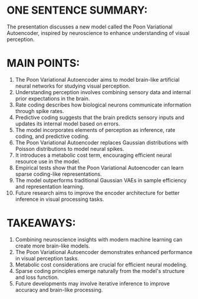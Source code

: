 # ONE SENTENCE SUMMARY:
The presentation discusses a new model called the Poon Variational Autoencoder, inspired by neuroscience to enhance understanding of visual perception.

# MAIN POINTS:
1. The Poon Variational Autoencoder aims to model brain-like artificial neural networks for studying visual perception.
2. Understanding perception involves combining sensory data and internal prior expectations in the brain.
3. Rate coding describes how biological neurons communicate information through spike rates.
4. Predictive coding suggests that the brain predicts sensory inputs and updates its internal model based on errors.
5. The model incorporates elements of perception as inference, rate coding, and predictive coding.
6. The Poon Variational Autoencoder replaces Gaussian distributions with Poisson distributions to model neural spikes.
7. It introduces a metabolic cost term, encouraging efficient neural resource use in the model.
8. Empirical tests show that the Poon Variational Autoencoder can learn sparse coding-like representations.
9. The model outperforms traditional Gaussian VAEs in sample efficiency and representation learning.
10. Future research aims to improve the encoder architecture for better inference in visual processing tasks.

# TAKEAWAYS:
1. Combining neuroscience insights with modern machine learning can create more brain-like models.
2. The Poon Variational Autoencoder demonstrates enhanced performance in visual perception tasks.
3. Metabolic cost considerations are crucial for efficient neural modeling.
4. Sparse coding principles emerge naturally from the model's structure and loss function.
5. Future developments may involve iterative inference to improve accuracy and brain-like processing.

